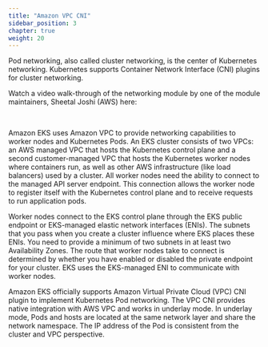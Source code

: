 ```yaml
---
title: "Amazon VPC CNI"
sidebar_position: 3
chapter: true
weight: 20
---
```


Pod networking, also called cluster networking, is the center of Kubernetes networking. Kubernetes supports Container Network Interface (CNI) plugins for cluster networking.

Watch a video walk-through of the networking module by one of the module maintainers, Sheetal Joshi (AWS) here:

<ReactPlayer controls src="https://www.youtube-nocookie.com/embed/EAZnXII9NTY" width={640} height={360} /> <br />

Amazon EKS uses Amazon VPC to provide networking capabilities to worker nodes and Kubernetes Pods. An EKS cluster consists of two VPCs: an AWS managed VPC that hosts the Kubernetes control plane and a second customer-managed VPC that hosts the Kubernetes worker nodes where containers run, as well as other AWS infrastructure (like load balancers) used by a cluster. All worker nodes need the ability to connect to the managed API server endpoint. This connection allows the worker node to register itself with the Kubernetes control plane and to receive requests to run application pods.

Worker nodes connect to the EKS control plane through the EKS public endpoint or EKS-managed elastic network interfaces (ENIs). The subnets that you pass when you create a cluster influence where EKS places these ENIs. You need to provide a minimum of two subnets in at least two Availability Zones. The route that worker nodes take to connect is determined by whether you have enabled or disabled the private endpoint for your cluster. EKS uses the EKS-managed ENI to communicate with worker nodes.

Amazon EKS officially supports Amazon Virtual Private Cloud (VPC) CNI plugin to implement Kubernetes Pod networking. The VPC CNI provides native integration with AWS VPC and works in underlay mode. In underlay mode, Pods and hosts are located at the same network layer and share the network namespace. The IP address of the Pod is consistent from the cluster and VPC perspective.
